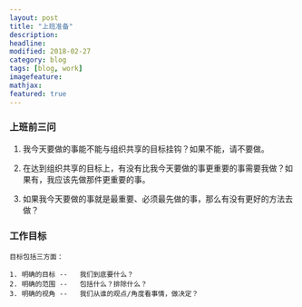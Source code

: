 ```yaml
---
layout: post
title: "上班准备"
description: 
headline: 
modified: 2018-02-27
category: blog
tags: [blog, work]
imagefeature: 
mathjax: 
featured: true
---
```



### 上班前三问

1. 我今天要做的事能不能与组织共享的目标挂钩？如果不能，请不要做。

2. 在达到组织共享的目标上，有没有比我今天要做的事更重要的事需要我做？如果有，我应该先做那件更重要的事。

3. 如果我今天要做的事就是最重要、必须最先做的事，那么有没有更好的方法去做？

### 工作目标

``` 
目标包括三方面：

1. 明确的目标 --   我们到底要什么？
2. 明确的范围 --   包括什么？排除什么？
3. 明确的视角 --   我们从谁的观点/角度看事情，做决定？

```     




